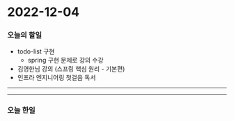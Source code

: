 2022-12-04
==========

### 오늘의 할일
* todo-list 구현
    * spring 구현 문제로 강의 수강
* 김영한님 강의 (스프링 핵심 원리 - 기본편)
* 인프라 엔지니어링 첫걸음 독서

<hr/>
<hr/>

### 오늘 한일